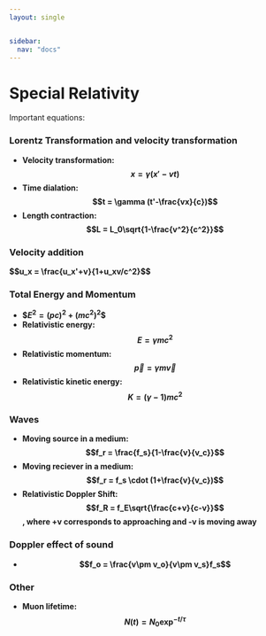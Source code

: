 ```yaml
---
layout: single


sidebar:
  nav: "docs"
---
```

<h1> Special Relativity </h1>

Important equations:

### <b>Lorentz Transformation<b> and <b>velocity transformation<b>
- Velocity transformation: $$x = \gamma(x'-vt)$$
- Time dialation: $$t = \gamma (t'-\frac{vx}{c})$$
- Length contraction: $$L = L_0\sqrt{1-\frac{v^2}{c^2}}$$

### Velocity addition
\$$u_x = \frac{u_x'+v}{1+u_xv/c^2}$$


### Total Energy and Momentum
- \$$E^2 = \left(pc\right)^2+\left(mc^2\right)^2$$
- Relativistic energy: $$E = \gamma mc^2$$
- Relativistic momentum: $$\vec{p}=\gamma m \vec{v}$$
- Relativistic kinetic energy: $$K = (\gamma-1)mc^2$$

### Waves
- Moving source in a medium: $$f_r = \frac{f_s}{1-\frac{v}{v_c}}$$
- Moving reciever in a medium: $$f_r = f_s \cdot (1+\frac{v}{v_c})$$
- Relativistic Doppler Shift: $$f_R = f_E\sqrt{\frac{c+v}{c-v}}$$, where +v corresponds to approaching and -v is moving away

### Doppler effect of sound
- $$f_o = \frac{v\pm v_o}{v\pm v_s}f_s$$

### Other
- Muon lifetime: $$N(t) = N_0 \exp^{-t/\tau}$$
